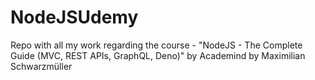# NodeJSUdemy
Repo with all my work regarding the course - "NodeJS - The Complete Guide (MVC, REST APIs, GraphQL, Deno)" by Academind by Maximilian Schwarzmüller
